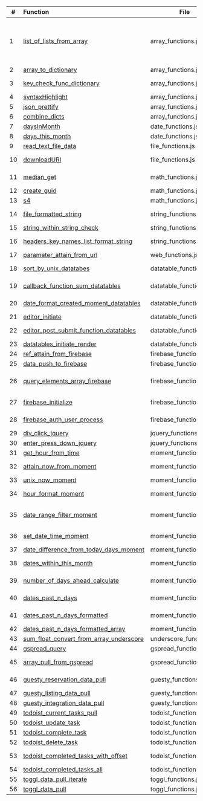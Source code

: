 | # | Function | File | Definition |
|---|:----|---|-------------|
| 1 | [list_of_lists_from_array](http://cruzco.site44.com/streak.html) | array_functions.js |  turn an array  e.g. list of dictionaries into a list of lists because certain functions such as datatables takes an input of a list of lists|
| 2 | [array_to_dictionary](http://cruzco.site44.com/streak.html) | array_functions.js | convert array to dictionary|
| 3 | [key_check_func_dictionary](http://cruzco.site44.com/streak.html) | array_functions.js | check if key has a value and if not, add it a value|
| 4 | [syntaxHighlight](http://cruzco.site44.com/streak.html) | array_functions.js | highlights syntax|
| 5 | [json_prettify](http://cruzco.site44.com/streak.html) | array_functions.js |  prettifies the json or the list|
| 6 | [combine_dicts](http://cruzco.site44.com/streak.html) | array_functions.js | combines dictionaries|
| 7 | [daysInMonth ](http://cruzco.site44.com/streak.html) | date_functions.js | |
| 8 | [days_this_month](http://cruzco.site44.com/streak.html) | date_functions.js | |
| 9 | [read_text_file_data](http://cruzco.site44.com/streak.html) | file_functions.js | read directly from a text file|
| 10 | [downloadURI](http://cruzco.site44.com/streak.html) | file_functions.js | convert a downloadable data url into a download|
| 11 | [median_get](http://cruzco.site44.com/streak.html) | math_functions.js | get the median from list of numbers|
| 12 | [create_guid](http://cruzco.site44.com/streak.html) | math_functions.js | create g unique identifier|
| 13 | [s4](http://cruzco.site44.com/streak.html) | math_functions.js | nction create_guid() {|
| 14 | [file_formatted_string](http://cruzco.site44.com/streak.html) | string_functions.js | convert stirng to fromatted string |
| 15 | [string_within_string_check](http://cruzco.site44.com/streak.html) | string_functions.js | |
| 16 | [headers_key_names_list_format_string](http://cruzco.site44.com/streak.html) | string_functions.js | convert stirng to fromatted string |
| 17 | [parameter_attain_from_url](http://cruzco.site44.com/streak.html) | web_functions.js | get url parameter |
| 18 | [sort_by_unix_datatabes](http://cruzco.site44.com/streak.html) | datatable_functions.js | this should go at top of datatables|
| 19 | [callback_function_sum_datatables](http://cruzco.site44.com/streak.html) | datatable_functions.js | based on filter from table , update a funciton|
| 20 | [date_format_created_moment_datatables](http://cruzco.site44.com/streak.html) | datatable_functions.js | format the date as its created|
| 21 | [editor_initiate](http://cruzco.site44.com/streak.html) | datatable_functions.js | |
| 22 | [editor_post_submit_function_datatables](http://cruzco.site44.com/streak.html) | datatable_functions.js | process the response from the psot submit|
| 23 | [datatables_initiate_render](http://cruzco.site44.com/streak.html) | datatable_functions.js | |
| 24 | [ref_attain_from_firebase](http://cruzco.site44.com/streak.html) | firebase_functions.js | pull ref from firebase|
| 25 | [data_push_to_firebase](http://cruzco.site44.com/streak.html) | firebase_functions.js | push data to firebase|
| 26 | [query_elements_array_firebase](http://cruzco.site44.com/streak.html) | firebase_functions.js | query the contacts ref and run the process_func on the results|
| 27 | [firebase_initialize](http://cruzco.site44.com/streak.html) | firebase_functions.js |  initialize the firebase instance|
| 28 | [firebase_auth_user_process](http://cruzco.site44.com/streak.html) | firebase_functions.js | authenticate the user that has been authed|
| 29 | [div_click_jquery](http://cruzco.site44.com/streak.html) | jquery_functions.js | click on a button|
| 30 | [enter_press_down_jquery](http://cruzco.site44.com/streak.html) | jquery_functions.js | press enter when clicked|
| 31 | [get_hour_from_time](http://cruzco.site44.com/streak.html) | moment_functions.js | get hour from time|
| 32 | [attain_now_from_moment](http://cruzco.site44.com/streak.html) | moment_functions.js | get the current time from moment|
| 33 | [unix_now_moment](http://cruzco.site44.com/streak.html) | moment_functions.js | return unix now moment|
| 34 | [hour_format_moment](http://cruzco.site44.com/streak.html) | moment_functions.js | return hour-minute format using moment|
| 35 | [date_range_filter_moment](http://cruzco.site44.com/streak.html) | moment_functions.js | filter a certain date for current time range such as today, this month etc.|
| 36 | [set_date_time_moment](http://cruzco.site44.com/streak.html) | moment_functions.js | set the hour from a given day|
| 37 | [date_difference_from_today_days_moment](http://cruzco.site44.com/streak.html) | moment_functions.js | |
| 38 | [dates_within_this_month](http://cruzco.site44.com/streak.html) | moment_functions.js | dates that are within this month|
| 39 | [number_of_days_ahead_calculate](http://cruzco.site44.com/streak.html) | moment_functions.js | return a list of days in the future |
| 40 | [dates_past_n_days](http://cruzco.site44.com/streak.html) | moment_functions.js | return list of days in the past|
| 41 | [dates_past_n_days_formatted](http://cruzco.site44.com/streak.html) | moment_functions.js | return list of days in the past but strf formatted|
| 42 | [dates_past_n_days_formatted_array](http://cruzco.site44.com/streak.html) | moment_functions.js | |
| 43 | [sum_float_convert_from_array_underscore](http://cruzco.site44.com/streak.html) | underscore_functions.js |  get sum from array with key|
| 44 | [gspread_query](http://cruzco.site44.com/streak.html) | gspread_functions.js | query google spreadsheets|
| 45 | [array_pull_from_gspread](http://cruzco.site44.com/streak.html) | gspread_functions.js | query from gspread directly using api key|
| 46 | [guesty_reservation_data_pull](http://cruzco.site44.com/streak.html) | guesty_functions.js |  The below function pulls the data from the guesty|
| 47 | [guesty_listing_data_pull](http://cruzco.site44.com/streak.html) | guesty_functions.js | |
| 48 | [guesty_integration_data_pull](http://cruzco.site44.com/streak.html) | guesty_functions.js | |
| 49 | [todoist_current_tasks_pull](http://cruzco.site44.com/streak.html) | todoist_functions.js | get current tasks |
| 50 | [todoist_update_task](http://cruzco.site44.com/streak.html) | todoist_functions.js | update tasks|
| 51 | [todoist_complete_task](http://cruzco.site44.com/streak.html) | todoist_functions.js | completes todoist task|
| 52 | [todoist_delete_task](http://cruzco.site44.com/streak.html) | todoist_functions.js | deletes todoist task|
| 53 | [todoist_completed_tasks_with_offset](http://cruzco.site44.com/streak.html) | todoist_functions.js | child function of todoist_completed_tasks_all|
| 54 | [todoist_completed_tasks_all](http://cruzco.site44.com/streak.html) | todoist_functions.js | pulls all of todoist tasks |
| 55 | [toggl_data_pull_iterate](http://cruzco.site44.com/streak.html) | toggl_functions.js | |
| 56 | [toggl_data_pull](http://cruzco.site44.com/streak.html) | toggl_functions.js | |